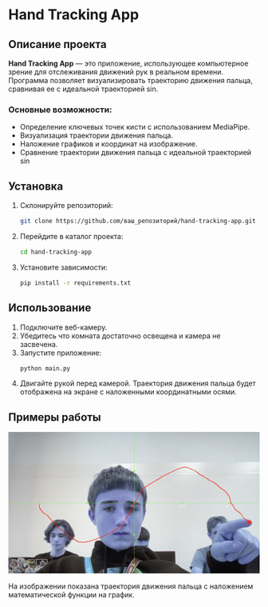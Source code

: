 
# Hand Tracking App

## Описание проекта
**Hand Tracking App** — это приложение, использующее компьютерное зрение для отслеживания движений рук в реальном времени. Программа позволяет визуализировать траекторию движения пальца, сравнивая ее с идеальной траекторией sin.

### Основные возможности:
- Определение ключевых точек кисти с использованием MediaPipe.
- Визуализация траектории движения пальца.
- Наложение графиков и координат на изображение. 
- Сравнение траектории движения пальца с идеальной траекторией sin

## Установка

1. Склонируйте репозиторий:
   ```bash
   git clone https://github.com/ваш_репозиторий/hand-tracking-app.git
   ```
2. Перейдите в каталог проекта:
   ```bash
   cd hand-tracking-app
   ```
3. Установите зависимости:
   ```bash
   pip install -r requirements.txt
   ```

## Использование

1. Подключите веб-камеру.
2. Убедитесь что комната достаточно освещена и камера не засвечена.
2. Запустите приложение:
   ```bash
   python main.py
   ```
3. Двигайте рукой перед камерой. Траектория движения пальца будет отображена на экране с наложенными координатными осями.

## Примеры работы

![Пример работы](./screenshot.png)

На изображении показана траектория движения пальца с наложением математической функции на график.

